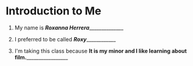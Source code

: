 # Introduction to Me

1. My name is ___Roxanna Herrera_________________

1. I preferred to be called _____Roxy_________________

1. I'm taking this class because ____It is my minor and I like learning about film._____________________

